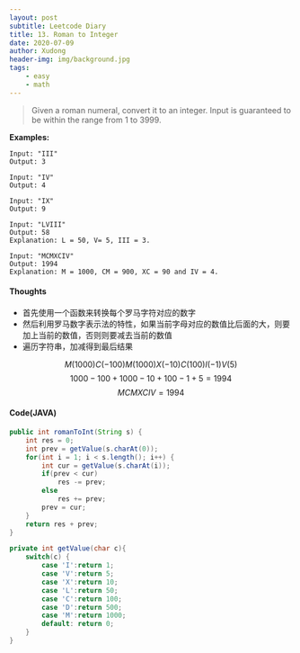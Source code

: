 ```yaml
---
layout: post
subtitle: Leetcode Diary
title: 13. Roman to Integer
date: 2020-07-09
author: Xudong
header-img: img/background.jpg
tags: 
    - easy
    - math
---
```


>Given a roman numeral, convert it to an integer. Input is guaranteed to be within the range from 1 to 3999.

**Examples:**

```
Input: "III"
Output: 3

Input: "IV"
Output: 4

Input: "IX"
Output: 9

Input: "LVIII"
Output: 58
Explanation: L = 50, V= 5, III = 3.

Input: "MCMXCIV"
Output: 1994
Explanation: M = 1000, CM = 900, XC = 90 and IV = 4.
```

#### Thoughts

- 首先使用一个函数来转换每个罗马字符对应的数字
- 然后利用罗马数字表示法的特性，如果当前字母对应的数值比后面的大，则要加上当前的数值，否则则要减去当前的数值
- 遍历字符串，加减得到最后结果

$$
M(1000)C(-100)M(1000)X(-10)C(100)I(-1)V(5)  \tag{1}
$$
$$
1000 - 100 + 1000 - 10 + 100 - 1 + 5 = 1994 \tag{2}
$$
$$
MCMXCIV = 1994 \tag{3}
$$

#### Code(JAVA)

```java
public int romanToInt(String s) {
    int res = 0;
    int prev = getValue(s.charAt(0));
    for(int i = 1; i < s.length(); i++) {
        int cur = getValue(s.charAt(i));
        if(prev < cur)
            res -= prev;
        else
            res += prev;
        prev = cur;
    }
    return res + prev;
}

private int getValue(char c){
    switch(c) {
        case 'I':return 1;
        case 'V':return 5;
        case 'X':return 10;
        case 'L':return 50;
        case 'C':return 100;
        case 'D':return 500;
        case 'M':return 1000;
        default: return 0;
    }
}
```


<script type="text/javascript" src="https://xudongliuharold.github.io/js/latex-math.js?config=default"></script>
